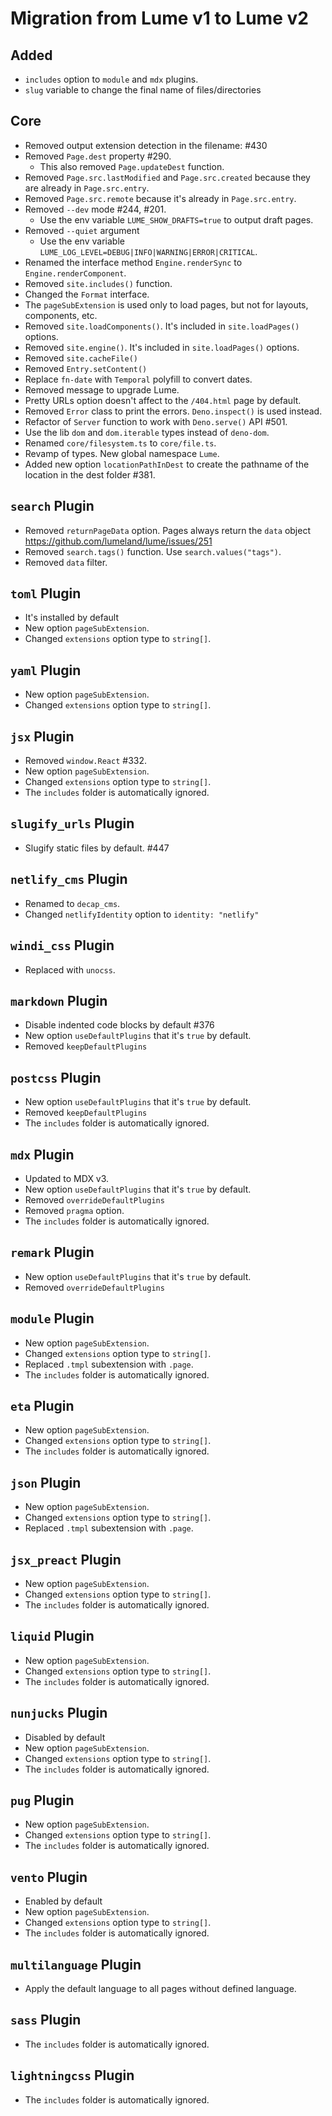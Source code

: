 # Migration from Lume v1 to Lume v2

## Added

- `includes` option to `module` and `mdx` plugins.
- `slug` variable to change the final name of files/directories

## Core

- Removed output extension detection in the filename: #430
- Removed `Page.dest` property #290.
  - This also removed `Page.updateDest` function.
- Removed `Page.src.lastModified` and `Page.src.created` because they are
  already in `Page.src.entry`.
- Removed `Page.src.remote` because it's already in `Page.src.entry`.
- Removed `--dev` mode #244, #201.
  - Use the env variable `LUME_SHOW_DRAFTS=true` to output draft pages.
- Removed `--quiet` argument
  - Use the env variable `LUME_LOG_LEVEL=DEBUG|INFO|WARNING|ERROR|CRITICAL`.
- Renamed the interface method `Engine.renderSync` to `Engine.renderComponent`.
- Removed `site.includes()` function.
- Changed the `Format` interface.
- The `pageSubExtension` is used only to load pages, but not for layouts,
  components, etc.
- Removed `site.loadComponents()`. It's included in `site.loadPages()` options.
- Removed `site.engine()`. It's included in `site.loadPages()` options.
- Removed `site.cacheFile()`
- Removed `Entry.setContent()`
- Replace `fn-date` with `Temporal` polyfill to convert dates.
- Removed message to upgrade Lume.
- Pretty URLs option doesn't affect to the `/404.html` page by default.
- Removed `Error` class to print the errors. `Deno.inspect()` is used instead.
- Refactor of `Server` function to work with `Deno.serve()` API #501.
- Use the lib `dom` and `dom.iterable` types instead of `deno-dom`.
- Renamed `core/filesystem.ts` to `core/file.ts`.
- Revamp of types. New global namespace `Lume`.
- Added new option `locationPathInDest` to create the pathname of the location
  in the dest folder #381.

## `search` Plugin

- Removed `returnPageData` option. Pages always return the `data` object
  https://github.com/lumeland/lume/issues/251
- Removed `search.tags()` function. Use `search.values("tags")`.
- Removed `data` filter.

## `toml` Plugin

- It's installed by default
- New option `pageSubExtension`.
- Changed `extensions` option type to `string[]`.

## `yaml` Plugin

- New option `pageSubExtension`.
- Changed `extensions` option type to `string[]`.

## `jsx` Plugin

- Removed `window.React` #332.
- New option `pageSubExtension`.
- Changed `extensions` option type to `string[]`.
- The `includes` folder is automatically ignored.

## `slugify_urls` Plugin

- Slugify static files by default. #447

## `netlify_cms` Plugin

- Renamed to `decap_cms`.
- Changed `netlifyIdentity` option to `identity: "netlify"`

## `windi_css` Plugin

- Replaced with `unocss`.

## `markdown` Plugin

- Disable indented code blocks by default #376
- New option `useDefaultPlugins` that it's `true` by default.
- Removed `keepDefaultPlugins`

## `postcss` Plugin

- New option `useDefaultPlugins` that it's `true` by default.
- Removed `keepDefaultPlugins`
- The `includes` folder is automatically ignored.

## `mdx` Plugin

- Updated to MDX v3.
- New option `useDefaultPlugins` that it's `true` by default.
- Removed `overrideDefaultPlugins`
- Removed `pragma` option.
- The `includes` folder is automatically ignored.

## `remark` Plugin

- New option `useDefaultPlugins` that it's `true` by default.
- Removed `overrideDefaultPlugins`

## `module` Plugin

- New option `pageSubExtension`.
- Changed `extensions` option type to `string[]`.
- Replaced `.tmpl` subextension with `.page`.
- The `includes` folder is automatically ignored.

## `eta` Plugin

- New option `pageSubExtension`.
- Changed `extensions` option type to `string[]`.
- The `includes` folder is automatically ignored.

## `json` Plugin

- New option `pageSubExtension`.
- Changed `extensions` option type to `string[]`.
- Replaced `.tmpl` subextension with `.page`.

## `jsx_preact` Plugin

- New option `pageSubExtension`.
- Changed `extensions` option type to `string[]`.
- The `includes` folder is automatically ignored.

## `liquid` Plugin

- New option `pageSubExtension`.
- Changed `extensions` option type to `string[]`.
- The `includes` folder is automatically ignored.

## `nunjucks` Plugin

- Disabled by default
- New option `pageSubExtension`.
- Changed `extensions` option type to `string[]`.
- The `includes` folder is automatically ignored.

## `pug` Plugin

- New option `pageSubExtension`.
- Changed `extensions` option type to `string[]`.
- The `includes` folder is automatically ignored.

## `vento` Plugin

- Enabled by default
- New option `pageSubExtension`.
- Changed `extensions` option type to `string[]`.
- The `includes` folder is automatically ignored.

## `multilanguage` Plugin

- Apply the default language to all pages without defined language.

## `sass` Plugin

- The `includes` folder is automatically ignored.

## `lightningcss` Plugin

- The `includes` folder is automatically ignored.
